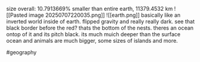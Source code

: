 size overall: 10.7913669% smaller than entire earth, 11379.4532 km
![[Pasted image 20250707220035.png]]
![[earth.png]]
basically like an inverted world inside of earth. flipped gravity and really really dark. 
see that black border before the red? thats the bottom of the nests. theres an ocean ontop of it and its pitch black. its much muich deeper than the surface ocean and animals are much bigger, some sizes of islands and more.

#geography